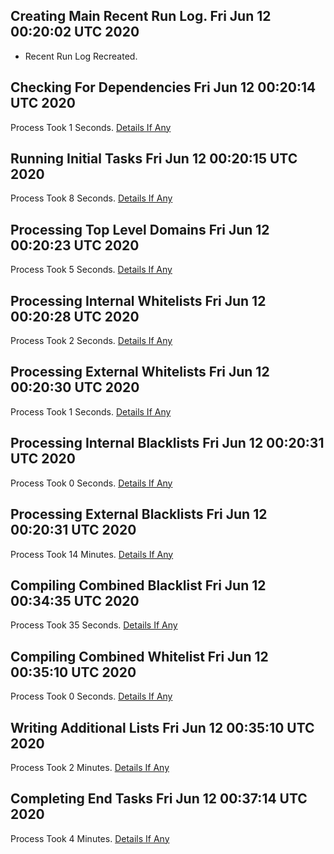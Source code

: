 ## Creating Main Recent Run Log. Fri Jun 12 00:20:02 UTC 2020
* Recent Run Log Recreated.
##    Checking For Dependencies Fri Jun 12 00:20:14 UTC 2020
Process Took 1 Seconds.
[Details If Any](https://github.com/deathbybandaid/piholeparser/blob/master/RecentRunLogs/TopLevelScripts/05-Checking-For-Dependencies.md)

##    Running Initial Tasks Fri Jun 12 00:20:15 UTC 2020
Process Took 8 Seconds.
[Details If Any](https://github.com/deathbybandaid/piholeparser/blob/master/RecentRunLogs/TopLevelScripts/10-Running-Initial-Tasks.md)

##    Processing Top Level Domains Fri Jun 12 00:20:23 UTC 2020
Process Took 5 Seconds.
[Details If Any](https://github.com/deathbybandaid/piholeparser/blob/master/RecentRunLogs/TopLevelScripts/15-Processing-Top-Level-Domains.md)

##    Processing Internal Whitelists Fri Jun 12 00:20:28 UTC 2020
Process Took 2 Seconds.
[Details If Any](https://github.com/deathbybandaid/piholeparser/blob/master/RecentRunLogs/TopLevelScripts/25-Processing-Internal-Whitelists.md)

##    Processing External Whitelists Fri Jun 12 00:20:30 UTC 2020
Process Took 1 Seconds.
[Details If Any](https://github.com/deathbybandaid/piholeparser/blob/master/RecentRunLogs/TopLevelScripts/26-Processing-External-Whitelists.md)

##    Processing Internal Blacklists Fri Jun 12 00:20:31 UTC 2020
Process Took 0 Seconds.
[Details If Any](https://github.com/deathbybandaid/piholeparser/blob/master/RecentRunLogs/TopLevelScripts/29-Processing-Internal-Blacklists.md)

##    Processing External Blacklists Fri Jun 12 00:20:31 UTC 2020
Process Took 14 Minutes.
[Details If Any](https://github.com/deathbybandaid/piholeparser/blob/master/RecentRunLogs/TopLevelScripts/30-Processing-External-Blacklists.md)

##    Compiling Combined Blacklist Fri Jun 12 00:34:35 UTC 2020
Process Took 35 Seconds.
[Details If Any](https://github.com/deathbybandaid/piholeparser/blob/master/RecentRunLogs/TopLevelScripts/40-Compiling-Combined-Blacklist.md)

##    Compiling Combined Whitelist Fri Jun 12 00:35:10 UTC 2020
Process Took 0 Seconds.
[Details If Any](https://github.com/deathbybandaid/piholeparser/blob/master/RecentRunLogs/TopLevelScripts/45-Compiling-Combined-Whitelist.md)

##    Writing Additional Lists Fri Jun 12 00:35:10 UTC 2020
Process Took 2 Minutes.
[Details If Any](https://github.com/deathbybandaid/piholeparser/blob/master/RecentRunLogs/TopLevelScripts/60-Writing-Additional-Lists.md)

##    Completing End Tasks Fri Jun 12 00:37:14 UTC 2020
Process Took 4 Minutes.
[Details If Any](https://github.com/deathbybandaid/piholeparser/blob/master/RecentRunLogs/TopLevelScripts/90-Completing-End-Tasks.md)

